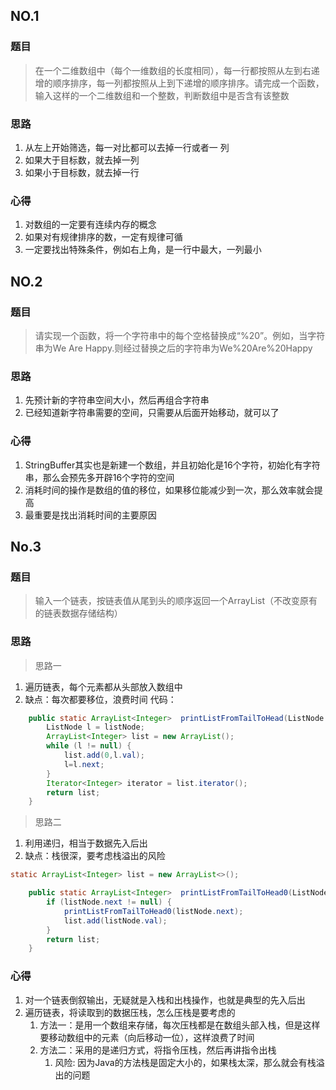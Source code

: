 

## NO.1 
    
### 题目 
> 在一个二维数组中（每个一维数组的长度相同），每一行都按照从左到右递增的顺序排序，每一列都按照从上到下递增的顺序排序。请完成一个函数，输入这样的一个二维数组和一个整数，判断数组中是否含有该整数
  
### 思路

1. 从左上开始筛选，每一对比都可以去掉一行或者一 列
2. 如果大于目标数，就去掉一列
3. 如果小于目标数，就去掉一行


### 心得

1. 对数组的一定要有连续内存的概念
2. 如果对有规律排序的数，一定有规律可循
3. 一定要找出特殊条件，例如右上角，是一行中最大，一列最小



## NO.2

### 题目

> 请实现一个函数，将一个字符串中的每个空格替换成“%20”。例如，当字符串为We Are Happy.则经过替换之后的字符串为We%20Are%20Happy

### 思路

1. 先预计新的字符串空间大小，然后再组合字符串
2. 已经知道新字符串需要的空间，只需要从后面开始移动，就可以了

### 心得

1. StringBuffer其实也是新建一个数组，并且初始化是16个字符，初始化有字符串，那么会预先多开辟16个字符的空间
2. 消耗时间的操作是数组的值的移位，如果移位能减少到一次，那么效率就会提高
3. 最重要是找出消耗时间的主要原因

## No.3

### 题目

> 输入一个链表，按链表值从尾到头的顺序返回一个ArrayList（不改变原有的链表数据存储结构）


### 思路

> 思路一

1. 遍历链表，每个元素都从头部放入数组中
2. 缺点：每次都要移位，浪费时间
代码：
``` java
    public static ArrayList<Integer>  printListFromTailToHead(ListNode listNode) {
        ListNode l = listNode;
        ArrayList<Integer> list = new ArrayList();
        while (l != null) {
            list.add(0,l.val);
            l=l.next;
        }
        Iterator<Integer> iterator = list.iterator();
        return list;
    }
```

> 思路二

1. 利用递归，相当于数据先入后出
2. 缺点：栈很深，要考虑栈溢出的风险

``` java
static ArrayList<Integer> list = new ArrayList<>();

    public static ArrayList<Integer>  printListFromTailToHead0(ListNode listNode) {
        if (listNode.next != null) {
            printListFromTailToHead0(listNode.next);
            list.add(listNode.val);
        }
        return list;
    }
```

### 心得

1. 对一个链表倒叙输出，无疑就是入栈和出栈操作，也就是典型的先入后出
2. 遍历链表，将读取到的数据压栈，怎么压栈是要考虑的
    1. 方法一：是用一个数组来存储，每次压栈都是在数组头部入栈，但是这样要移动数组中的元素（向后移动一位），这样浪费了时间
    2. 方法二：采用的是递归方式，将指令压栈，然后再讲指令出栈
        1. 风险: 因为Java的方法栈是固定大小的，如果栈太深，那么就会有栈溢出的问题
